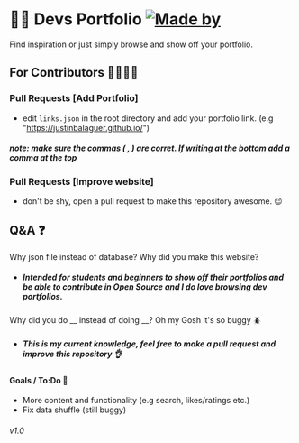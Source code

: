 # 🧑‍💻 Devs Portfolio [![Made by](https://img.shields.io/badge/Made%20with%20%F0%9F%92%9C%20by-Justin%20Balaguer-15202B.svg?longCache=true&style=for-the-badge)](https://justinbalaguer.github.io/)

Find inspiration or just simply browse and show off your portfolio.

## For Contributors 🧑‍💻👩‍💻
### Pull Requests [Add Portfolio]
- edit `links.json` in the root directory and add your portfolio link. (e.g "https://justinbalaguer.github.io/")
##### note: make sure the commas ( , ) are corret. If writing at the bottom add a comma at the top
### Pull Requests [Improve website]
- don't be shy, open a pull request to make this repository awesome. 😉

## Q&A ❓
Why json file instead of database? Why did you make this website?
- ##### Intended for students and beginners to show off their portfolios and be able to contribute in Open Source and I do love browsing dev portfolios.

Why did you do __ instead of doing __? Oh my Gosh it's so buggy 🪲
- ##### This is my current knowledge, feel free to make a pull request and improve this repository 👌

#### Goals / To:Do 🔧
- More content and functionality (e.g search, likes/ratings etc.)
- Fix data shuffle (still buggy)

###### v1.0